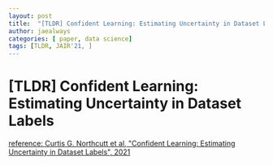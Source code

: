 ```yaml
---
layout: post
title:  "[TLDR] Confident Learning: Estimating Uncertainty in Dataset Labels"
author: jaealways
categories: [ paper, data science]
tags: [TLDR, JAIR'21, ]
---
```



# [TLDR] Confident Learning: Estimating Uncertainty in Dataset Labels


[reference: Curtis G. Northcutt et al, "Confident Learning:
Estimating Uncertainty in Dataset Labels", 2021](https://arxiv.org/pdf/1911.00068.pdf)
